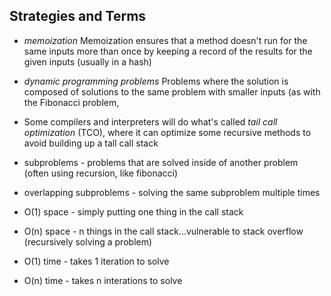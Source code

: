 ## Strategies and Terms

- *memoization* Memoization ensures that a method doesn't run for the same inputs more than once by keeping a record of the results for the given inputs (usually in a hash)

- *dynamic programming problems* Problems where the solution is composed of solutions to the same problem with smaller inputs (as with the Fibonacci problem,

- Some compilers and interpreters will do what's called *tail call optimization* (TCO), where it can optimize some recursive methods to avoid building up a tall call stack

- subproblems - problems that are solved inside of another problem (often using recursion, like fibonacci)

- overlapping subproblems - solving the same subproblem multiple times

- O(1) space - simply putting one thing in the call stack
- O(n) space - n things in the call stack...vulnerable to stack overflow (recursively solving a problem)
- O(1) time - takes 1 iteration to solve
- O(n) time - takes n interations to solve
